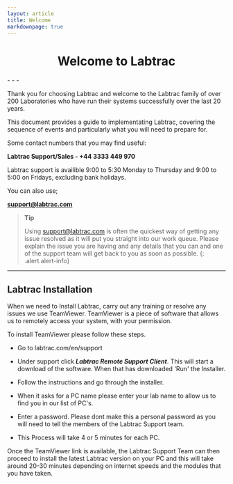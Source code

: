 ```yaml
---
layout: article
title: Welcome
markdownpage: true
---
```

<center> <h1>Welcome to Labtrac</h1> </center>
- - - 

Thank you for choosing Labtrac and welcome to the Labtrac family of over 200 Laboratories who have run their systems successfully over the last 20 years.


This document provides a guide to implementating Labtrac, covering the sequence of events and particularly what you will need to prepare for.

<a name="LabtracSupport"></a>

Some contact numbers that you may find useful:

**Labtrac Support/Sales - +44 3333 449 970**

Labtrac support is availible 9:00 to 5:30 Monday to Thursday and 9:00 to 5:00 on Fridays, excluding bank holidays.

You can also use;

**support@labtrac.com**

>**Tip**
>
>Using support@labtrac.com is often the quickest way of getting any issue resolved as it will put you straight into our work queue. Please explain the issue you are having and any details that you can and one of the support team will get back to you as soon as possible.
{: .alert.alert-info}

- - - 

<a class="offset" name="#0.1"></a>

## Labtrac Installation

When we need to Install Labtrac, carry out any training or resolve any issues we use TeamViewer. TeamViewer is a piece of software that allows us to remotely access your system, with your permission.

To install TeamViewer please follow these steps.

* Go to labtrac.com/en/support

* Under support click ***Labtrac Remote Support Client***. This will start a download of the software. When that has downloaded 'Run' the Installer.

* Follow the instructions and go through the installer.

* When it asks for a PC name please enter your lab name to allow us to find you in our list of PC's.

* Enter a password. Please dont make this a personal password as you will need to tell the members of the Labtrac Support team.

* This Process will take 4 or 5 minutes for each PC.

Once the TeamViewer link is available, the Labtrac Support Team can then proceed to install the latest Labtrac version on your PC and this will take around 20-30 minutes depending on internet speeds and the modules that you have taken.
